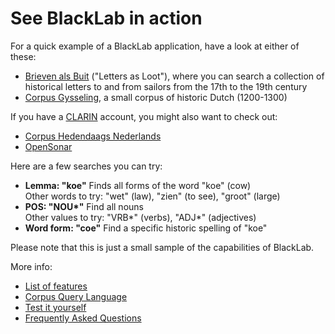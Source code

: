 # See BlackLab in action


For a quick example of a BlackLab application, have a look at either of these:

- [Brieven als Buit](https://brievenalsbuit.ivdnt.org/) ("Letters as Loot"), where you can search a collection of historical letters to and from sailors from the 17th to the 19th century
- [Corpus Gysseling](https://corpusgysseling.ivdnt.org/), a small corpus of historic Dutch (1200-1300)

If you have a [CLARIN](https://clarin.eu/) account, you might also want to check out:

- [Corpus Hedendaags Nederlands](https://chn.ivdnt.org/)
- [OpenSonar](https://opensonar.ivdnt.org/)

Here are a few searches you can try:

- **Lemma: "koe"** Finds all forms of the word "koe" (cow)<br/>
  Other words to try: "wet" (law), "zien" (to see), "groot" (large)
- **POS: "NOU\*"** Find all nouns<br/>
  Other values to try: "VRB\*" (verbs), "ADJ\*" (adjectives)
- **Word form: "coe"** Find a specific historic spelling of "koe"

Please note that this is just a small sample of the capabilities of BlackLab.

More info:

- [List of features](features.html)
- [Corpus Query Language](corpus-query-language.html)
- [Test it yourself](getting-started.html)
- [Frequently Asked Questions](faq.html)

